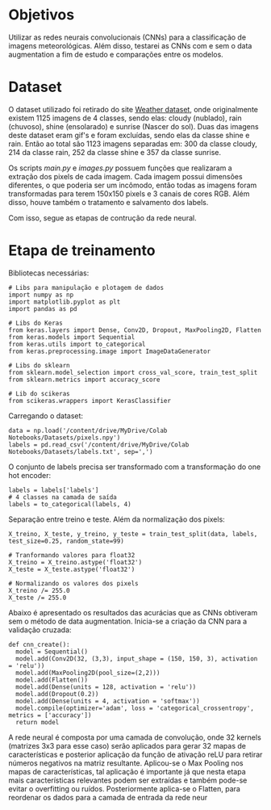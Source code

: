 # Objetivos

Utilizar as redes neurais convolucionais (CNNs) para a classificação de imagens meteorológicas. Além disso, testarei as CNNs com e sem o data augmentation
a fim de estudo e comparações entre os modelos.

# Dataset

O dataset utilizado foi retirado do site <a href="https://data.mendeley.com/datasets/4drtyfjtfy/1">Weather dataset</a>, onde originalmente existem 1125 imagens de 4 classes, sendo elas: cloudy (nublado), rain (chuvoso), shine (ensolarado) e sunrise (Nascer do sol). Duas das imagens deste dataset eram gif's e foram excluídas, sendo elas da classe shine e rain. Então ao total são 1123 imagens separadas em: 300 da classe cloudy, 214 da classe rain, 
252 da classe shine e 357 da classe sunrise.

Os scripts <i>main.py</i> e <i>images.py</i> possuem funções que realizaram a extração dos pixels de cada imagem. Cada imagem possui dimensões diferentes, o que poderia ser um incômodo, então todas as imagens foram transformadas para terem 150x150 pixels e 3 canais de cores RGB. Além disso, houve também o tratamento e salvamento dos labels.

Com isso, segue as etapas de contrução da rede neural.

# Etapa de treinamento

Bibliotecas necessárias:

```
# Libs para manipulação e plotagem de dados
import numpy as np
import matplotlib.pyplot as plt
import pandas as pd

# Libs do Keras
from keras.layers import Dense, Conv2D, Dropout, MaxPooling2D, Flatten
from keras.models import Sequential
from keras.utils import to_categorical
from keras.preprocessing.image import ImageDataGenerator

# Libs do sklearn
from sklearn.model_selection import cross_val_score, train_test_split
from sklearn.metrics import accuracy_score

# Lib do scikeras
from scikeras.wrappers import KerasClassifier
```

Carregando o dataset:

```
data = np.load('/content/drive/MyDrive/Colab Notebooks/Datasets/pixels.npy')
labels = pd.read_csv('/content/drive/MyDrive/Colab Notebooks/Datasets/labels.txt', sep=',')
```
O conjunto de labels precisa ser transformado com a transformação do one hot encoder:

```
labels = labels['labels']
# 4 classes na camada de saída
labels = to_categorical(labels, 4)
```

Separação entre treino e teste. Além da normalização dos pixels:

```
X_treino, X_teste, y_treino, y_teste = train_test_split(data, labels, test_size=0.25, random_state=99)

# Tranformando valores para float32
X_treino = X_treino.astype('float32')
X_teste = X_teste.astype('float32')

# Normalizando os valores dos pixels
X_treino /= 255.0
X_teste /= 255.0
```

Abaixo é apresentado os resultados das acurácias que as CNNs obtiveram sem o método de data augmentation. Inicia-se a criação da CNN para a validação cruzada:

```
def cnn_create():
  model = Sequential()
  model.add(Conv2D(32, (3,3), input_shape = (150, 150, 3), activation = 'relu'))
  model.add(MaxPooling2D(pool_size=(2,2)))
  model.add(Flatten())
  model.add(Dense(units = 128, activation = 'relu'))
  model.add(Dropout(0.2))
  model.add(Dense(units = 4, activation = 'softmax'))
  model.compile(optimizer='adam', loss = 'categorical_crossentropy', metrics = ['accuracy'])
  return model
```
A rede neural é composta por uma camada de convolução, onde 32 kernels (matrizes 3x3 para esse caso) serão aplicados para gerar 32 mapas de características e posterior aplicação da função de ativação reLU para retirar números negativos na matriz resultante. Aplicou-se o Max Pooling nos mapas de características, tal aplicação é importante já que nesta etapa mais características relevantes podem ser extraídas e também pode-se evitar o overfitting ou ruídos. Posteriormente aplica-se o Flatten, para reordenar os dados para a camada de entrada da rede neur



